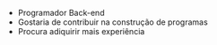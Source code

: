 - Programador Back-end
- Gostaria de contribuir na construção de programas
- Procura adiquirir mais experiência
